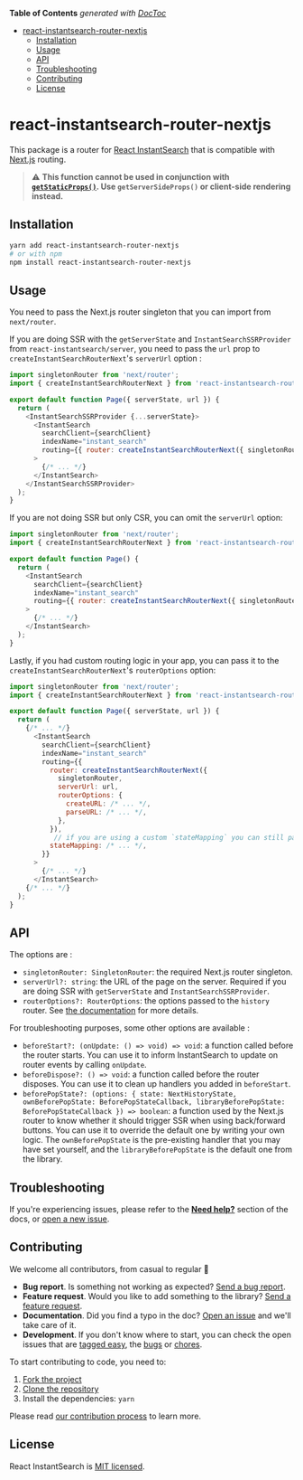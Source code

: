 <!-- START doctoc generated TOC please keep comment here to allow auto update -->
<!-- DON'T EDIT THIS SECTION, INSTEAD RE-RUN doctoc TO UPDATE -->
**Table of Contents**  *generated with [DocToc](https://github.com/thlorenz/doctoc)*

- [react-instantsearch-router-nextjs](#react-instantsearch-router-nextjs)
  - [Installation](#installation)
  - [Usage](#usage)
  - [API](#api)
  - [Troubleshooting](#troubleshooting)
  - [Contributing](#contributing)
  - [License](#license)

<!-- END doctoc generated TOC please keep comment here to allow auto update -->

# react-instantsearch-router-nextjs

This package is a router for [React InstantSearch](https://www.algolia.com/doc/guides/building-search-ui/what-is-instantsearch/react/) that is compatible with [Next.js](https://nextjs.org/) routing.

> :warning: **This function cannot be used in conjunction with [`getStaticProps()`](https://nextjs.org/docs/api-reference/data-fetching/get-static-props). Use `getServerSideProps()` or client-side rendering instead.**

## Installation

```sh
yarn add react-instantsearch-router-nextjs
# or with npm
npm install react-instantsearch-router-nextjs
```

## Usage

You need to pass the Next.js router singleton that you can import from `next/router`.

If you are doing SSR with the `getServerState` and `InstantSearchSSRProvider` from `react-instantsearch/server`, you need to pass the `url` prop to `createInstantSearchRouterNext`'s `serverUrl` option :

```js
import singletonRouter from 'next/router';
import { createInstantSearchRouterNext } from 'react-instantsearch-router-nextjs';

export default function Page({ serverState, url }) {
  return (
    <InstantSearchSSRProvider {...serverState}>
      <InstantSearch
        searchClient={searchClient}
        indexName="instant_search"
        routing={{ router: createInstantSearchRouterNext({ singletonRouter, serverUrl: url }) }}
      >
        {/* ... */}
      </InstantSearch>
    </InstantSearchSSRProvider>
  );
}
```

If you are not doing SSR but only CSR, you can omit the `serverUrl` option:

```js
import singletonRouter from 'next/router';
import { createInstantSearchRouterNext } from 'react-instantsearch-router-nextjs';

export default function Page() {
  return (
    <InstantSearch
      searchClient={searchClient}
      indexName="instant_search"
      routing={{ router: createInstantSearchRouterNext({ singletonRouter }) }}
    >
      {/* ... */}
    </InstantSearch>
  );
}
```

Lastly, if you had custom routing logic in your app, you can pass it to the `createInstantSearchRouterNext`'s `routerOptions` option:

```js
import singletonRouter from 'next/router';
import { createInstantSearchRouterNext } from 'react-instantsearch-router-nextjs';

export default function Page({ serverState, url }) {
  return (
    {/* ... */}
      <InstantSearch
        searchClient={searchClient}
        indexName="instant_search"
        routing={{
          router: createInstantSearchRouterNext({
            singletonRouter,
            serverUrl: url,
            routerOptions: {
              createURL: /* ... */,
              parseURL: /* ... */,
            },
          }),
           // if you are using a custom `stateMapping` you can still pass it :
          stateMapping: /* ... */,
        }}
      >
        {/* ... */}
      </InstantSearch>
    {/* ... */}
  );
}
```

## API

The options are :

- `singletonRouter: SingletonRouter`: the required Next.js router singleton.
- `serverUrl?: string`: the URL of the page on the server. Required if you are doing SSR with `getServerState` and `InstantSearchSSRProvider`.
- `routerOptions?: RouterOptions`: the options passed to the `history` router. See [the documentation](https://www.algolia.com/doc/api-reference/widgets/history-router/js/) for more details.

For troubleshooting purposes, some other options are available :

- `beforeStart?: (onUpdate: () => void) => void`: a function called before the router starts. You can use it to inform InstantSearch to update on router events by calling `onUpdate`.
- `beforeDispose?: () => void`: a function called before the router disposes. You can use it to clean up handlers you added in `beforeStart`.
- `beforePopState?: (options: { state: NextHistoryState, ownBeforePopState: BeforePopStateCallback, libraryBeforePopState: BeforePopStateCallback }) => boolean`: a function used by the Next.js router to know whether it should trigger SSR when using back/forward buttons. You can use it to override the default one by writing your own logic. The `ownBeforePopState` is the pre-existing handler that you may have set yourself, and the `libraryBeforePopState` is the default one from the library.

## Troubleshooting

If you're experiencing issues, please refer to the [**Need help?**](https://algolia.com/doc/guides/building-search-ui/what-is-instantsearch/react/#need-help) section of the docs, or [open a new issue](https://github.com/algolia/instantsearch.js/issues/new?assignees=&labels=triage&template=BUG_REPORT.yml).

## Contributing

We welcome all contributors, from casual to regular 💙

- **Bug report**. Is something not working as expected? [Send a bug report][contributing-bugreport].
- **Feature request**. Would you like to add something to the library? [Send a feature request][contributing-featurerequest].
- **Documentation**. Did you find a typo in the doc? [Open an issue][contributing-newissue] and we'll take care of it.
- **Development**. If you don't know where to start, you can check the open issues that are [tagged easy][contributing-label-easy], the [bugs][contributing-label-bug] or [chores][contributing-label-chore].

To start contributing to code, you need to:

1.  [Fork the project](https://help.github.com/articles/fork-a-repo/)
1.  [Clone the repository](https://help.github.com/articles/cloning-a-repository/)
1.  Install the dependencies: `yarn`

Please read [our contribution process](https://github.com/algolia/instantsearch.js/blob/master/CONTRIBUTING.md) to learn more.

## License

React InstantSearch is [MIT licensed](../../LICENSE).

<!-- Links -->

[contributing-bugreport]: https://github.com/algolia/instantsearch.js/issues/new?template=BUG_REPORT.yml&labels=triage,Library%3A%20React+InstantSearch
[contributing-featurerequest]: https://github.com/algolia/instantsearch.js/discussions/new?category=ideas&labels=triage,Library%3A%20React+InstantSearch&title=Feature%20request%3A%20
[contributing-newissue]: https://github.com/algolia/instantsearch.js/issues/new?labels=triage,Library%3A%20React+InstantSearch
[contributing-label-easy]: https://github.com/algolia/instantsearch.js/issues?q=is%3Aopen+is%3Aissue+label%3A%22Difficulty%3A+Easy%22+label%3A%22Library%3A%20React+InstantSearch%22
[contributing-label-bug]: https://github.com/algolia/instantsearch.js/issues?q=is%3Aissue+is%3Aopen+label%3A%22Type%3A+Bug%22+label%3A%22Library%3A%20React+InstantSearch%22
[contributing-label-chore]: https://github.com/algolia/instantsearch.js/issues?q=is%3Aissue+is%3Aopen+label%3A%22Type%3A+Chore%22+label%3A%22Library%3A%20React+InstantSearch%22
